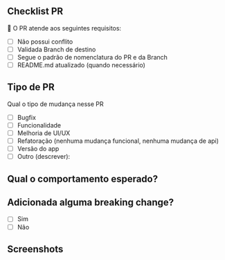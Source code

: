 ## Checklist PR

🚨 O PR atende aos seguintes requisitos:
- [ ] Não possui conflito
- [ ] Validada Branch de destino
- [ ] Segue o padrão de nomenclatura do PR e da Branch
- [ ] README.md atualizado (quando necessário)

## Tipo de PR

Qual o tipo de mudança nesse PR

- [ ] Bugfix
- [ ] Funcionalidade
- [ ] Melhoria de UI/UX
- [ ] Refatoração (nenhuma mudança funcional, nenhuma mudança de api)
- [ ] Versão do app
- [ ] Outro (descrever):

## Qual o comportamento esperado?

<!-- Descreva brevemente o comportamento esperado após a modificação realizada, começar a descrição com verbo no imperativo -->
<!-- Anexe o card no trello -->

## Adicionada alguma breaking change?

- [ ] Sim
- [ ] Não

<!-- Descrever o impacto da alteração -->

## Screenshots

<!-- screenshots de antes e depois podem ajudar -->
